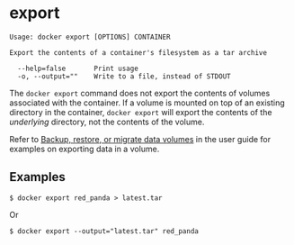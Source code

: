 <!--[metadata]>
+++
title = "export"
description = "The export command description and usage"
keywords = ["export, file, system, container"]
[menu.engine]
parent = "smn_engine_cli"
+++
<![end-metadata]-->

# export

    Usage: docker export [OPTIONS] CONTAINER

    Export the contents of a container's filesystem as a tar archive

      --help=false       Print usage
      -o, --output=""    Write to a file, instead of STDOUT

The `docker export` command does not export the contents of volumes associated
with the container. If a volume is mounted on top of an existing directory in
the container, `docker export` will export the contents of the *underlying*
directory, not the contents of the volume.

Refer to [Backup, restore, or migrate data
volumes](../../userguide/dockervolumes.md#backup-restore-or-migrate-data-volumes) in
the user guide for examples on exporting data in a volume.

## Examples

    $ docker export red_panda > latest.tar

Or

    $ docker export --output="latest.tar" red_panda
